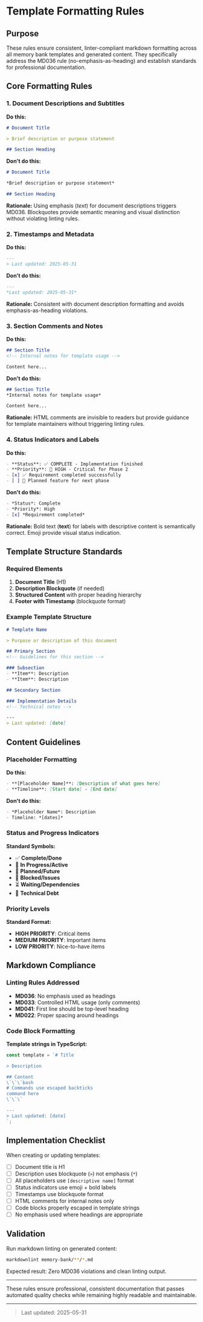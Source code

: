 # Template Formatting Rules

## Purpose

These rules ensure consistent, linter-compliant markdown formatting across all memory bank templates and generated content. They specifically address the MD036 rule (no-emphasis-as-heading) and establish standards for professional documentation.

## Core Formatting Rules

### 1. Document Descriptions and Subtitles

**Do this:**

```markdown
# Document Title

> Brief description or purpose statement

## Section Heading
```

**Don't do this:**

```markdown
# Document Title

*Brief description or purpose statement*

## Section Heading
```

**Rationale:** Using emphasis (*text*) for document descriptions triggers MD036. Blockquotes provide semantic meaning and visual distinction without violating linting rules.

### 2. Timestamps and Metadata

**Do this:**

```markdown
---
> Last updated: 2025-05-31
```

**Don't do this:**

```markdown
---
*Last updated: 2025-05-31*
```

**Rationale:** Consistent with document description formatting and avoids emphasis-as-heading violations.

### 3. Section Comments and Notes

**Do this:**

```markdown
## Section Title
<!-- Internal notes for template usage -->

Content here...
```

**Don't do this:**

```markdown
## Section Title
*Internal notes for template usage*

Content here...
```

**Rationale:** HTML comments are invisible to readers but provide guidance for template maintainers without triggering linting rules.

### 4. Status Indicators and Labels

**Do this:**

```markdown
- **Status**: ✅ COMPLETE - Implementation finished
- **Priority**: 🔄 HIGH - Critical for Phase 2
- [x] ✅ Requirement completed successfully
- [ ] 📅 Planned feature for next phase
```

**Don't do this:**

```markdown
- *Status*: Complete
- *Priority*: High
- [x] *Requirement completed*
```

**Rationale:** Bold text (**text**) for labels with descriptive content is semantically correct. Emoji provide visual status indication.

## Template Structure Standards

### Required Elements

1. **Document Title** (H1)
2. **Description Blockquote** (if needed)
3. **Structured Content** with proper heading hierarchy
4. **Footer with Timestamp** (blockquote format)

### Example Template Structure

```markdown
# Template Name

> Purpose or description of this document

## Primary Section
<!-- Guidelines for this section -->

### Subsection
- **Item**: Description
- **Item**: Description

## Secondary Section

### Implementation Details
<!-- Technical notes -->

---
> Last updated: [date]
```

## Content Guidelines

### Placeholder Formatting

**Do this:**

```markdown
- **[Placeholder Name]**: [Description of what goes here]
- **Timeline**: [Start date] - [End date]
```

**Don't do this:**

```markdown
- *Placeholder Name*: Description
- Timeline: *[dates]*
```

### Status and Progress Indicators

**Standard Symbols:**

- ✅ **Complete/Done**
- 🔄 **In Progress/Active**
- 📅 **Planned/Future**
- 🚫 **Blocked/Issues**
- ⏳ **Waiting/Dependencies**
- 🔧 **Technical Debt**

### Priority Levels

**Standard Format:**

- **HIGH PRIORITY**: Critical items
- **MEDIUM PRIORITY**: Important items
- **LOW PRIORITY**: Nice-to-have items

## Markdown Compliance

### Linting Rules Addressed

- **MD036**: No emphasis used as headings
- **MD033**: Controlled HTML usage (only comments)
- **MD041**: First line should be top-level heading
- **MD022**: Proper spacing around headings

### Code Block Formatting

**Template strings in TypeScript:**

```typescript
const template = `# Title

> Description

## Content
\`\`\`bash
# Commands use escaped backticks
command here
\`\`\`

---
> Last updated: [date]
`;
```

## Implementation Checklist

When creating or updating templates:

- [ ] Document title is H1
- [ ] Description uses blockquote (`>`) not emphasis (`*`)
- [ ] All placeholders use `[descriptive name]` format
- [ ] Status indicators use emoji + bold labels
- [ ] Timestamps use blockquote format
- [ ] HTML comments for internal notes only
- [ ] Code blocks properly escaped in template strings
- [ ] No emphasis used where headings are appropriate

## Validation

Run markdown linting on generated content:

```bash
markdownlint memory-bank/**/*.md
```

Expected result: Zero MD036 violations and clean linting output.

---

These rules ensure professional, consistent documentation that passes automated quality checks while remaining highly readable and maintainable.

---
> Last updated: 2025-05-31
